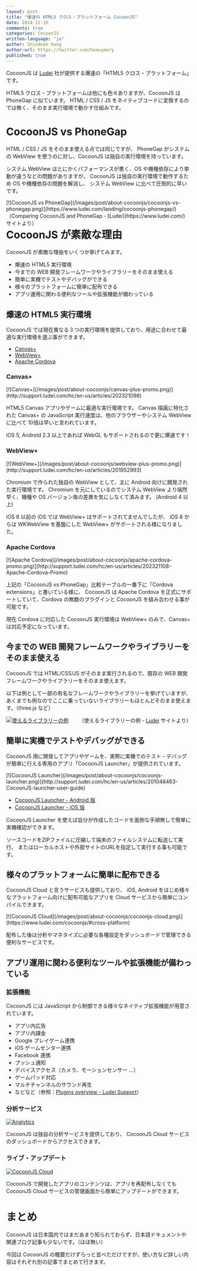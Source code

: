 ```yaml
---
layout: post
title: "爆速の HTML5 クロス・プラットフォーム CocoonJS"
date: 2014-12-16
comments: true
categories: CocoonJS
written-language: "ja"
author: Shindeok Kang
author-url: https://twitter.com/heavymery
published: true
---
```


CocoonJS は [Ludei](https://www.ludei.com/) 社が提供する爆速の「HTML5 クロス・プラットフォーム」です。

HTML5 クロス・プラットフォームは他にも色々ありますが、CocoonJS は PhoneGap に似ています。
HTML / CSS / JS をネイティブコードに変換するのでは無く、そのまま実行環境で動かす仕組みです。

<!-- more -->

# CocoonJS vs PhoneGap

HTML / CSS / JS をそのまま使える点では同じですが、
PhoneGap がシステムの WebView を使うのに対し、CocoonJS は独自の実行環境を持っています。

システム WebView はとにかくパフォーマンスが悪く、OS や機種依存により挙動が違うなどの問題がありますが、
CocoonJS は独自の実行環境で動作するため OS や機種依存の問題を解消し、
システム WebView に比べて圧倒的に早いです。

<span class="block-center">
[![CocoonJS vs PhoneGap](/images/post/about-cocoonjs/cocoonjs-vs-phonegap.png)](https://www.ludei.com/landing/cocoonjs-phonegap/)
<span style="float:right">（Comparing CocoonJS and PhoneGap  - [Ludei](https://www.ludei.com/) サイトより）</span>
</span>

# CocoonJS が素敵な理由

CocoonJS が素敵な理由をいくつか挙げてみます。
<!--（参照：[About CocoonJS](https://www.ludei.com/cocoonjs/)）-->

* 爆速の HTML5 実行環境
* 今までの WEB 開発フレームワークやライブラリーをそのまま使える
* 簡単に実機でテストやデバッグができる
* 様々のプラットフォームに簡単に配布できる
* アプリ運用に関わる便利なツールや拡張機能が備わっている


## 爆速の HTML5 実行環境

CocoonJS では現在異なる３つの実行環境を提供しており、用途に合わせて最適な実行環境を選ぶ事ができます。

* [Canvas+](http://support.ludei.com/hc/en-us/articles/202321098)
* [WebView+](http://support.ludei.com/hc/en-us/articles/201952993)
* [Apache Cordova](http://support.ludei.com/hc/en-us/articles/202321108-Apache-Cordova-Promo)

### Canvas+

<span class="block-center">
[![Canvas+](/images/post/about-cocoonjs/canvas-plus-promo.png)](http://support.ludei.com/hc/en-us/articles/202321098)
</span>

HTML5 Canvas アプリやゲームに最適な実行環境です。
Canvas 描画に特化された Canvas+ の JavaScript 実行速度は、他のブラウザーやシステム WebView に比べて 10倍は早いと言われています。

iOS 5, Android 2.3 以上であれば WebGL もサポートされるので更に爆速です！

### WebView+

<span class="block-center">
[![WebView+](/images/post/about-cocoonjs/webview-plus-promo.png)](http://support.ludei.com/hc/en-us/articles/201952993)
</span>

Chromium で作られた独自の WebView として、主に Android 向けに開発された実行環境です。
Chromium を元にしているのでシステム WebView より端然早く、機種や OS バージョン毎の差異を気にしなくて済みます。
(Android 4 以上)

iOS 8 以前の iOS では WebView+ はサポートされてませんでしたが、
iOS 8 からは WKWebView を基盤にした WebView+ がサポートされる様になりました。

### Apache Cordova

<span class="block-center">
[![Apache Cordova](/images/post/about-cocoonjs/apache-cordova-promo.png)](http://support.ludei.com/hc/en-us/articles/202321108-Apache-Cordova-Promo)
</span>

上記の「CocoonJS vs PhoneGap」比較テーブルの一番下に「Cordova extensions」と書いている様に、
CocoonJS は Apache Cordova を正式にサポートしていて、Cordova の無数のプラグインと CocoonJS を組み合わせる事が可能です。

現在 Cordova に対応した CocoonJS 実行環境は WebView+ のみで、Canvas+ は対応予定になっています。

<!--
最近のアナウンスで CocoonJS でも Cordoba プラグインを使える様になっています。
最近 CocoonJS は Apache Cordova を正式にサポートする事を発表しました。
これにより Cordova の無数のプラグインと CocoonJS の WebView+ を組み合わせる事が可能です。
（参照：[Apache Cordova Promo](http://support.ludei.com/hc/en-us/articles/202321108-Apache-Cordova-Promo)）
-->


## 今までの WEB 開発フレームワークやライブラリーをそのまま使える

CocoonJS では HTML/CSS/JS がそのまま実行されるので、既存の WEB 開発フレームワークやライブラリーをそのまま使えます。

以下は例として一部の有名なフレームワークやライブラリーを挙げていますが、
あくまでも例なのでここに乗っていないライブラリーもほとんどそのまま使えます。（three.js など）

[![使えるライブラリーの例](/images/post/about-cocoonjs/software.png)](https://www.ludei.com/cocoonjs/#development)
<span style="float:right">（使えるライブラリーの例  - [Ludei](https://www.ludei.com/) サイトより）</span>


## 簡単に実機でテストやデバッグができる

CocoonJS 用に開発してアプリやゲームを、実際に実機でのテスト・デバッグが簡単に行える専用のアプリ「CocoonJS Launcher」が提供されています。

<span class="block-center">
[![CocoonJS Launcher](/images/post/about-cocoonjs/cocoonjs-launcher.png)](http://support.ludei.com/hc/en-us/articles/201048463-CocoonJS-launcher-user-guide)
</span>

* [CocoonJS Launcher - Android 版](https://play.google.com/store/apps/details?id=com.ideateca.cocoonjslauncher&hl=en)
* [CocoonJS Launcher - iOS 版](https://itunes.apple.com/en/app/cocoonjs-by-ludei/id519623307?mt=8)

CocoonJS Launcher を使えば自分が作成したコードを面倒な手順無しで簡単に実機確認ができます。

ソースコードをZIPファイルに圧縮して端末のファイルシステムに転送して実行、
またはローカルホストや外部サイトのURLを指定して実行する事も可能です。

<!--
CocoonJS Launcher はデバッグ用のコンソール出力やプロファイリング機能も持っています。
Android の場合は Chrome DevTool(WebView+), Eclipse(Canvas+) によるリモートデバッグも可能です。
-->


## 様々のプラットフォームに簡単に配布できる

CocoonJS Cloud と言うサービスも提供しており、
iOS, Android をはじめ様々なプラットフォーム向けに配布可能なアプリを Cloud サービスから簡単にコンパイルできます。

<span class="block-center">
[![CocoonJS Cloud](/images/post/about-cocoonjs/cocoonjs-cloud.png)](https://www.ludei.com/cocoonjs/#cross-platform)
</span>

配布した後は分析やマネタイズに必要な各種設定をダッシュボードで管理できる便利なサービスです。


## アプリ運用に関わる便利なツールや拡張機能が備わっている
  
### 拡張機能

CocoonJS には JavaScript から制御できる様々なネイティブ拡張機能が用意されています。

* アプリ内広告
* アプリ内課金
* Google プレイゲーム連携
* iOS ゲームセンター連携
* Facebook 連携
* プッシュ通知
* デバイスアクセス（カメラ、モーションセンサー ...）
* ゲームパッド対応
* マルチチャンネルのサウンド再生
* などなど（参照：[Plugins overview - Ludei Support](http://support.ludei.com/hc/en-us/articles/201821276-Plugins-overview-3-0-0-)）

### 分析サービス

<span class="block-center">[![Analytics](/images/post/about-cocoonjs/analytics.png)](https://www.ludei.com/cocoonjs/#business)</span>

CocoonJS は独自の分析サービスを提供しており、
CocoonJS Cloud サービスのダッシュボードからアクセスできます。

### ライブ・アップデート

<span class="block-center">[![CocoonJS Cloud](/images/post/about-cocoonjs/updates.png)](https://www.ludei.com/cocoonjs/#business)</span>

CocoonJS で開発したアプリのコンテンツは、アプリを再配布しなくても
CocoonJS Cloud サービスの管理画面から簡単にアップデートができます。


# まとめ

CocoonJS は日本国内ではまだあまり知られておらず、日本語ドキュメントや関連ブログ記事も少ないです。（ほぼ無い）

今回は CocoonJS の概要だけずらっと並べただけですが、使い方など詳しい内容はそれぞれ別の記事でまとめて行きます。